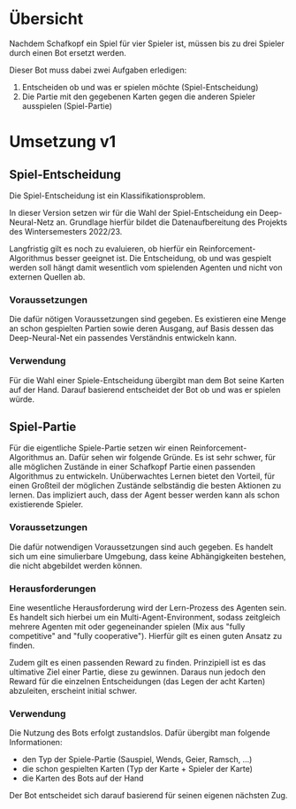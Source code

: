 # Übersicht

Nachdem Schafkopf ein Spiel für vier Spieler ist, müssen bis zu drei Spieler durch einen Bot ersetzt werden.

Dieser Bot muss dabei zwei Aufgaben erledigen:
 1. Entscheiden ob und was er spielen möchte (Spiel-Entscheidung)
 2. Die Partie mit den gegebenen Karten gegen die anderen Spieler ausspielen (Spiel-Partie)

# Umsetzung v1

## Spiel-Entscheidung

Die Spiel-Entscheidung ist ein Klassifikationsproblem. 

In dieser Version setzen wir für die Wahl der Spiel-Entscheidung ein Deep-Neural-Netz an. Grundlage hierfür bildet die Datenaufbereitung des Projekts des Wintersemesters 2022/23.

Langfristig gilt es noch zu evaluieren, ob hierfür ein Reinforcement-Algorithmus besser geeignet ist. Die Entscheidung, ob und was gespielt werden soll hängt damit wesentlich vom spielenden Agenten und nicht von externen Quellen ab.

### Voraussetzungen

Die dafür nötigen Voraussetzungen sind gegeben. Es existieren eine Menge an schon gespielten Partien sowie deren Ausgang, auf Basis dessen das Deep-Neural-Net ein passendes Verständnis entwickeln kann.

### Verwendung

Für die Wahl einer Spiele-Entscheidung übergibt man dem Bot seine Karten auf der Hand. Darauf basierend entscheidet der Bot ob und was er spielen würde. 

## Spiel-Partie

Für die eigentliche Spiele-Partie setzen wir einen Reinforcement-Algorithmus an. Dafür sehen wir folgende Gründe. Es ist sehr schwer, für alle möglichen Zustände in einer Schafkopf Partie einen passenden Algorithmus zu entwickeln. Unüberwachtes Lernen bietet den Vorteil, für einen Großteil der möglichen Zustände selbständig die besten Aktionen zu lernen. Das impliziert auch, dass der Agent besser werden kann als schon existierende Spieler.

### Voraussetzungen

Die dafür notwendigen Voraussetzungen sind auch gegeben. Es handelt sich um eine simulierbare Umgebung, dass keine Abhängigkeiten bestehen, die nicht abgebildet werden können. 

### Herausforderungen

Eine wesentliche Herausforderung wird der Lern-Prozess des Agenten sein. Es handelt sich hierbei um ein Multi-Agent-Environment, sodass zeitgleich mehrere Agenten mit oder gegeneinander spielen (Mix aus "fully competitive" and "fully cooperative"). Hierfür gilt es einen guten Ansatz zu finden.

Zudem gilt es einen passenden Reward zu finden. Prinzipiell ist es das ultimative Ziel einer Partie, diese zu gewinnen. Daraus nun jedoch den Reward für die einzelnen Entscheidungen (das Legen der acht Karten) abzuleiten, erscheint initial schwer. 

### Verwendung

Die Nutzung des Bots erfolgt zustandslos. Dafür übergibt man folgende Informationen: 

- den Typ der Spiele-Partie (Sauspiel, Wends, Geier, Ramsch, ...)
- die schon gespielten Karten (Typ der Karte + Spieler der Karte)
- die Karten des Bots auf der Hand

Der Bot entscheidet sich darauf basierend für seinen eigenen nächsten Zug. 
